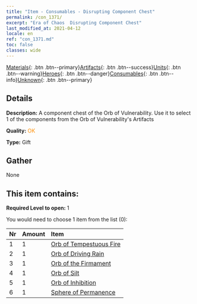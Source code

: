```yaml
---
title: "Item - Consumables - Disrupting Component Chest"
permalink: /con_1371/
excerpt: "Era of Chaos  Disrupting Component Chest"
last_modified_at: 2021-04-12
locale: en
ref: "con_1371.md"
toc: false
classes: wide
---
```

 [Materials](/){: .btn .btn--primary}[Artifacts](/Artifacts/){: .btn .btn--success}[Units](/Units/){: .btn .btn--warning}[Heroes](/Heroes/){: .btn .btn--danger}[Consumables](/Consumables/){: .btn .btn--info}[Unknown](/Unknown/){: .btn .btn--primary}

## Details
 **Description:** A component chest of the Orb of Vulnerability. Use it to select 1 of the components from the Orb of Vulnerability's Artifacts

 **Quality:** <span style="color: #FF8C00">OK</span>

 **Type:** Gift

## Gather

  None

## This item contains:

 **Required Level to open:** 1

 You would need to choose 1 item from the list (0):

  | Nr | Amount |     Item    |
  |:---|:-------|:------------|
  | 1 | 1 | [Orb of Tempestuous Fire](/Items/art_172/) | 
  | 2 | 1 | [Orb of Driving Rain](/Items/art_173/) | 
  | 3 | 1 | [Orb of the Firmament](/Items/art_174/) | 
  | 4 | 1 | [Orb of Silt](/Items/art_175/) | 
  | 5 | 1 | [Orb of Inhibition](/Items/art_176/) | 
  | 6 | 1 | [Sphere of Permanence](/Items/art_177/) | 
